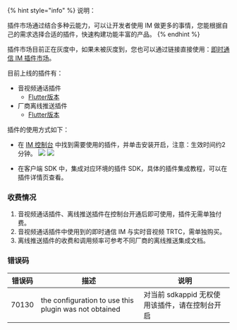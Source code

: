 {% hint style="info" %}
说明：

插件市场通过结合多种云能力，可以让开发者使用 IM 做更多的事情，您能根据自己的需求选择合适的插件，快速构建功能丰富的产品。
{% endhint %}

插件市场目前正在灰度中，如果未被灰度到，您也可以通过链接直接使用：[即时通信 IM 插件市场](https://console.cloud.tencent.com/im/plugin)。

目前上线的插件有：

- 音视频通话插件
  - [Flutter版本](https://pub.dev/packages/tim_ui_kit_calling_plugin)
- 厂商离线推送插件
  - [Flutter版本](https://pub.dev/packages/tim_ui_kit_push_plugin)

插件的使用方式如下：

- 在 [IM 控制台](https://console.cloud.tencent.com/im/plugin) 中找到需要使用的插件，并单击安装开启，注意：生效时间约2分钟。
![](https://qcloudimg.tencent-cloud.cn/raw/ad28911f4b6b72a0045dbe22a9f9ed26.png)
![](https://qcloudimg.tencent-cloud.cn/raw/636def1cd4ed6ad0d95db8992a00757e.png)

- 在客户端 SDK 中，集成对应环境的插件 SDK，具体的插件集成教程，可以在插件详情页查看。

### 收费情况

1. 音视频通话插件、离线推送插件在控制台开通后即可使用，插件无需单独付费。
2. 音视频通话插件中使用到的即时通信 IM 与实时音视频 TRTC，需单独购买。
3. 离线推送插件的收费和调用频率可参考不同厂商的离线推送集成文档。

### 错误码
| 错误码 | 描述 | 说明 |
|---------|---------|---------|
| 70130 | the configuration to use this plugin was not obtained | 对当前 sdkappid 无权使用该插件，请在控制台开启 |